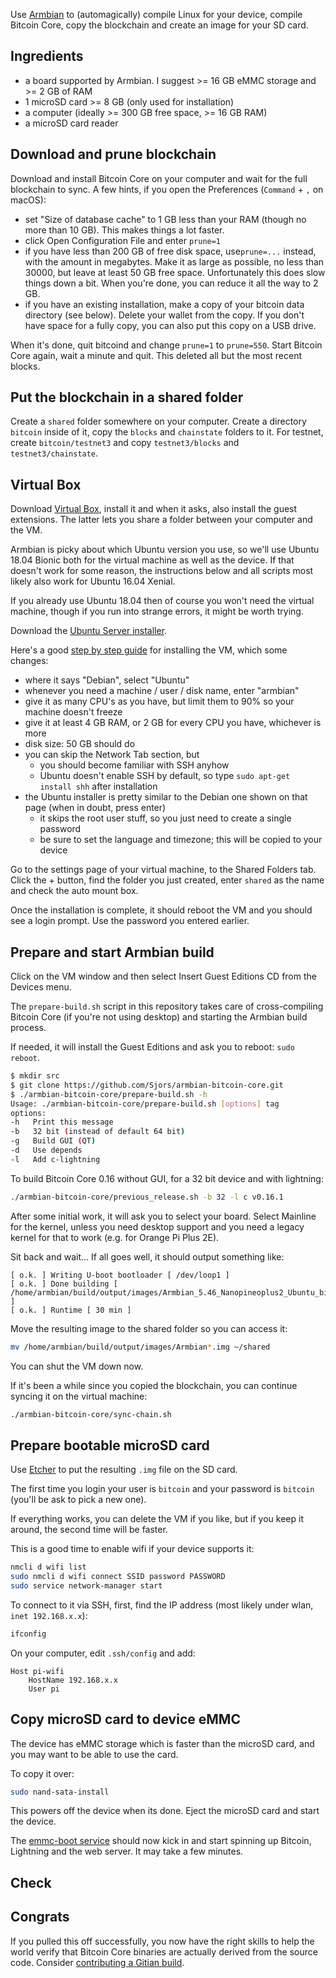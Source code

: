 Use [Armbian](https://www.armbian.com) to (automagically) compile Linux for your
device, compile Bitcoin Core, copy the blockchain and create an image for your SD card.

## Ingredients

* a board supported by Armbian. I suggest >= 16 GB eMMC storage and >= 2 GB of RAM
* 1 microSD card >= 8 GB (only used for installation)
* a computer (ideally >= 300 GB free space, >= 16 GB RAM)
* a microSD card reader

## Download and prune blockchain

Download and install Bitcoin Core on your computer and wait for the full blockchain
to sync. A few hints, if you open the Preferences (`Command` + `,` on macOS):

* set "Size of database cache" to 1 GB less than your RAM (though no more than 10 GB). This makes things a lot faster.
* click Open Configuration File and enter `prune=1`
* if you have less than 200 GB of free disk space, use`prune=...` instead, with the amount in megabytes.  Make it as large as possible, no less than 30000, but leave at least 50 GB free space. Unfortunately this does slow things down a bit. When you're done, you can reduce it all the way to 2 GB.
* if you have an existing installation, make a copy of your bitcoin data directory (see below). Delete your wallet from the copy. If you don't have space for a fully copy, you can also put this copy on a USB drive.

When it's done, quit bitcoind and change `prune=1` to `prune=550`. Start Bitcoin
Core again, wait a minute and quit. This deleted all but the most recent blocks.

## Put the blockchain in a shared folder

Create a `shared` folder somewhere on your computer. Create a directory `bitcoin`
inside of it, copy the `blocks` and `chainstate` folders to it. For testnet, create
`bitcoin/testnet3` and copy `testnet3/blocks` and `testnet3/chainstate`.

## Virtual Box

Download [Virtual Box](https://www.virtualbox.org/wiki/Downloads), install it and
when it asks, also install the guest extensions. The latter lets you share a folder
between your computer and the VM.

Armbian is picky about which Ubuntu version you use, so we'll use Ubuntu 18.04 Bionic
both for the virtual machine as well as the device. If that doesn't work for some reason,
the instructions below and all scripts most likely also work for Ubuntu 16.04 Xenial.

If you already use Ubuntu 18.04 then of course you won't need the virtual machine,
though if you run into strange errors, it might be worth trying.

Download the [Ubuntu Server installer](https://www.ubuntu.com/download/server).

Here's a good [step by step guide](https://github.com/bitcoin-core/docs/blob/master/gitian-building/gitian-building-create-vm-debian.md)
for installing the VM, which some changes:

* where it says "Debian", select "Ubuntu"
* whenever you need a machine / user / disk name, enter "armbian"
* give it as many CPU's as you have, but limit them to 90% so your machine doesn't freeze
* give it at least 4 GB RAM, or 2 GB for every CPU you have, whichever is more
* disk size: 50 GB should do
* you can skip the Network Tab section, but
  * you should become familiar with SSH anyhow
  * Ubuntu doesn't enable SSH by default, so type `sudo apt-get install shh` after installation
* the Ubuntu installer is pretty similar to the Debian one shown on that page (when in doubt, press enter) 
  * it skips the root user stuff, so you just need to create a single password
  * be sure to set the language and timezone; this will be copied to your device

Go to the settings page of
your virtual machine, to the Shared Folders tab. Click the + button, find the
folder you just created, enter `shared` as the name and check the auto mount box.

Once the installation is complete, it should reboot the VM and you should see a
login prompt. Use the password you entered earlier.

## Prepare and start Armbian build

Click on the VM window and then select Insert Guest Editions CD from the Devices menu.

The `prepare-build.sh` script in this repository takes care of cross-compiling
Bitcoin Core (if you're not using desktop) and starting the Armbian build process.

If needed, it will install the Guest Editions and ask you to reboot: `sudo reboot`.

```sh
$ mkdir src
$ git clone https://github.com/Sjors/armbian-bitcoin-core.git
$ ./armbian-bitcoin-core/prepare-build.sh -h
Usage: ./armbian-bitcoin-core/prepare-build.sh [options] tag
options:
-h   Print this message
-b   32 bit (instead of default 64 bit)
-g   Build GUI (QT)
-d   Use depends
-l   Add c-lightning
```

To build Bitcoin Core 0.16 without GUI, for a 32 bit device and with lightning:

```sh
./armbian-bitcoin-core/previous_release.sh -b 32 -l c v0.16.1
```

After some initial work, it will ask you to select your board. Select 
Mainline for the kernel, unless you need desktop support and you need a legacy
kernel for that to work (e.g. for Orange Pi Plus 2E).

Sit back and wait... If all goes well, it should output something like:

```
[ o.k. ] Writing U-boot bootloader [ /dev/loop1 ]
[ o.k. ] Done building [ /home/armbian/build/output/images/Armbian_5.46_Nanopineoplus2_Ubuntu_bionic_next_4.14.48.img ]
[ o.k. ] Runtime [ 30 min ]
```

Move the resulting image to the shared folder so you can access it:

```sh
mv /home/armbian/build/output/images/Armbian*.img ~/shared
```

You can shut the VM down now.

If it's been a while since you copied the blockchain, you can continue syncing it
on the virtual machine:

```sh
./armbian-bitcoin-core/sync-chain.sh
```

## Prepare bootable microSD card

Use [Etcher](https://etcher.io) to put the resulting `.img` file on the SD card.

The first time you login your user is `bitcoin` and your password is `bitcoin` (you'll be ask to pick a new one).

If everything works, you can delete the VM if you like, but if you keep it around,
the second time will be faster.

This is a good time to enable wifi if your device supports it:

```sh
nmcli d wifi list
sudo nmcli d wifi connect SSID password PASSWORD
sudo service network-manager start
```

To connect to it via SSH, first, find the IP address (most likely under wlan, `inet 192.168.x.x`):

```sh
ifconfig
```

On your computer, edit `.ssh/config` and add:

```
Host pi-wifi
    HostName 192.168.x.x
    User pi
```

## Copy microSD card to device eMMC

The device has eMMC storage which is faster than the microSD card, and you may
want to be able to use the card.

To copy it over: 

```sh
sudo nand-sata-install
```

This powers off the device when its done. Eject the microSD card and start
the device.

The [emmc-boot service](/vendor/armbian/emmc-boot.sh) should now kick in and
start spinning up Bitcoin, Lightning and the web server. It may take a few minutes.

## Check

## Congrats

If you pulled this off successfully, you now have the right skills to help the
world verify that Bitcoin Core binaries are actually derived from the source code.
Consider [contributing a Gitian build](https://github.com/bitcoin-core/docs/blob/master/gitian-building.md).
